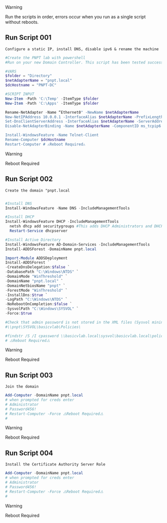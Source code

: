 > [!WARNING]
> Run the scripts in order, errors occur when you run as a single script without reboots.
## Run Script 001
`Configure a static IP, install DNS, disable ipv6 & rename the machine`
```powershell
#Create the PNPT lab with powershell
#Run on your new Domain Controller. This script has been tested successfully in the author's lab environment.

#VARS
$folder = "Directory"
$netAdapterName = "pnpt.local"
$dcHostname = "PNPT-DC"

#SCRIPT INPUT
New-Item -Path 'C:\Temp' -ItemType $folder
New-Item -Path 'C:\Apps' -ItemType $folder

Rename-NetAdapter -Name “Ethernet0" -NewName $netAdapterName
New-NetIPAddress 10.0.0.1 -InterfaceAlias $netAdapterName -PrefixLength 24
Set-DnsClientServerAddress -InterfaceAlias $netAdapterName -ServerAddresses 127.0.0.1
Disable-NetAdapterBinding -Name $netAdapterName -ComponentID ms_tcpip6

Install-WindowsFeature -Name Telnet-Client
Rename-Computer $dcHostname
Restart-Computer # ⚠️Reboot Required⚠️
```
> [!WARNING]
> Reboot Required
## Run Script 002
`Create the domain "pnpt.local`
```powershell

#Install DNS
Install-WindowsFeature -Name DNS -IncludeManagementTools

#Install DHCP
Install-WindowsFeature DHCP -IncludeManagementTools
  netsh dhcp add securitygroups #This adds DHCP Administrators and DHCP Users
  Restart-Service dhcpserver

#Install Active Directory
Install-WindowsFeature AD-Domain-Services -IncludeManagementTools
Install-ADDSForest -DomainName pnpt.local

Import-Module ADDSDeployment
Install-ADDSForest `
-CreateDnsDelegation:$false `
-DatabasePath "C:\Windows\NTDS" `
-DomainMode "WinThreshold" `
-DomainName "pnpt.local" `
-DomainNetbiosName "pnpt" `
-ForestMode "WinThreshold" `
-InstallDns:$true `
-LogPath "C:\Windows\NTDS" `
-NoRebootOnCompletion:$false `
-SysvolPath "C:\Windows\SYSVOL" `
-Force:$true

#Check that admin password is not stored in the XML files (Sysvol mining exploit)
#\\pnpt\SYSVOL\basicvlab\Policies\

#findstr /S /I cpassword \\basicvlab.local\sysvol\basicvlab.local\policies\*.xml
# ⚠️Reboot Required⚠️
```
> [!WARNING]
> Reboot Required
## Run Script 003
`Join the domain`
```powershell
Add-Computer -DomainName pnpt.local
# when prompted for creds enter
# Administrator
# Password456!
# Restart-Computer -Force ⚠️Reboot Required⚠️
#
```
> [!WARNING]
> Reboot Required
## Run Script 004
`Install the Certificate Authority Server Role`
```powershell
Add-Computer -DomainName pnpt.local
# when prompted for creds enter
# Administrator
# Password456!
# Restart-Computer -Force ⚠️Reboot Required⚠️
#
```
> [!WARNING]
> Reboot Required

